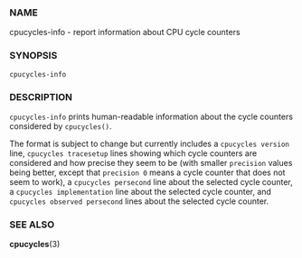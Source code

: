 ### NAME

cpucycles-info - report information about CPU cycle counters

### SYNOPSIS

    cpucycles-info

### DESCRIPTION

`cpucycles-info`
prints human-readable information
about the cycle counters considered by `cpucycles()`.

The format is subject to change
but currently includes
a `cpucycles version` line,
`cpucycles tracesetup` lines
showing which cycle counters are considered
and how precise they seem to be
(with smaller `precision` values being better,
except that `precision 0` means a cycle counter that does not seem to work),
a `cpucycles persecond` line about the selected cycle counter,
a `cpucycles implementation` line about the selected cycle counter,
and
`cpucycles observed persecond` lines about the selected cycle counter.

### SEE ALSO

**cpucycles**(3)
